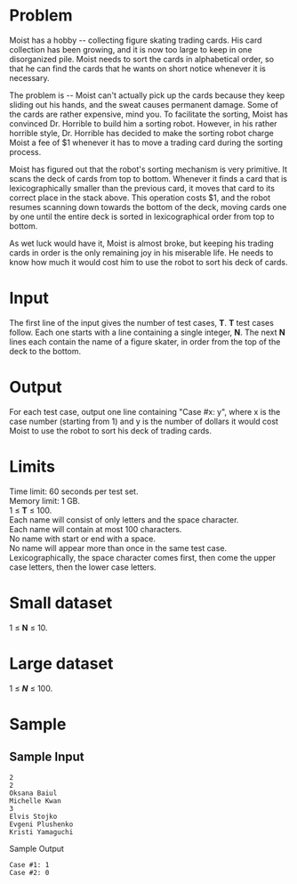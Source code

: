 Problem
===
Moist has a hobby -- collecting figure skating trading cards. His card collection has been growing, and it is now too large to keep in one disorganized pile. Moist needs to sort the cards in alphabetical order, so that he can find the cards that he wants on short notice whenever it is necessary.

The problem is -- Moist can't actually pick up the cards because they keep sliding out his hands, and the sweat causes permanent damage. Some of the cards are rather expensive, mind you. To facilitate the sorting, Moist has convinced Dr. Horrible to build him a sorting robot. However, in his rather horrible style, Dr. Horrible has decided to make the sorting robot charge Moist a fee of $1 whenever it has to move a trading card during the sorting process.

Moist has figured out that the robot's sorting mechanism is very primitive. It scans the deck of cards from top to bottom. Whenever it finds a card that is lexicographically smaller than the previous card, it moves that card to its correct place in the stack above. This operation costs $1, and the robot resumes scanning down towards the bottom of the deck, moving cards one by one until the entire deck is sorted in lexicographical order from top to bottom.

As wet luck would have it, Moist is almost broke, but keeping his trading cards in order is the only remaining joy in his miserable life. He needs to know how much it would cost him to use the robot to sort his deck of cards.

Input
===
The first line of the input gives the number of test cases, **T**. **T** test cases follow. Each one starts with a line containing a single integer, **N**. The next **N** lines each contain the name of a figure skater, in order from the top of the deck to the bottom.

Output
===
For each test case, output one line containing "Case #x: y", where x is the case number (starting from 1) and y is the number of dollars it would cost Moist to use the robot to sort his deck of trading cards.

Limits
===
Time limit: 60 seconds per test set.<br />
Memory limit: 1 GB.<br />
1 ≤ **T** ≤ 100.<br />
Each name will consist of only letters and the space character.<br />
Each name will contain at most 100 characters.<br />
No name with start or end with a space.<br />
No name will appear more than once in the same test case.<br />
Lexicographically, the space character comes first, then come the upper case letters, then the lower case letters.

Small dataset
===
1 ≤ **N** ≤ 10.

Large dataset
===
1 ≤ ***N*** ≤ 100.

Sample
===
Sample Input
---
```
2
2
Oksana Baiul
Michelle Kwan
3
Elvis Stojko
Evgeni Plushenko
Kristi Yamaguchi
```
Sample Output
```
Case #1: 1
Case #2: 0
```